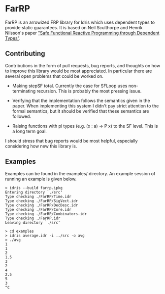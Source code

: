 
# FarRP

FarRP is an arrowized FRP library for Idris which uses dependent types to
provide static guarantees. It is based on Neil Sculthorpe and Henrik Nilsson's
paper ["Safe Functional Reactive Programming through Dependent Types"](http://www.cs.rhul.ac.uk/home/ucac009/publications/safe-FRP-types.pdf).

## Contributing

Contributions in the form of pull requests, bug reports, and thoughts on how to
improve this library would be most appreciated. In particular there are several
open problems that could be worked on.

- Making stepSF total. Currently the case for SFLoop uses non-terminating
  recursion. This is probably the most pressing issue.

- Verifying that the implementation follows the semantics given in the paper.
  When implementing this system I didn't pay strict attention to the formal
  semantics, but it should be verified that these semantics are followed.

- Raising functions with pi types (e.g. (x : a) -> P x) to the SF level. This is
  a long term goal.

I should stress that bug reports would be most helpful, especially considering
how new this library is.

## Examples

Examples can be found in the examples/ directory. An example session of running
an example is given below.

```
> idris --build farrp.ipkg
Entering directory `./src'
Type checking ./FarRP/Time.idr
Type checking ./FarRP/SigVect.idr
Type checking ./FarRP/DecDesc.idr
Type checking ./FarRP/Core.idr
Type checking ./FarRP/Combinators.idr
Type checking ./FarRP.idr
Leaving directory `./src'

> cd examples
> idris average.idr -i ../src -o avg
> ./avg
1
1
2
1.5
3
2
4
2.5
5
3
^C
```
